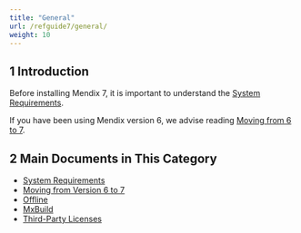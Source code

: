 ```yaml
---
title: "General"
url: /refguide7/general/
weight: 10
---
```


## 1 Introduction

Before installing Mendix 7, it is important to understand the [System Requirements](/refguide7/system-requirements/). 

If you have been using Mendix version 6, we advise reading [Moving from 6 to 7](/refguide7/moving-from-6-to-7/).

## 2 Main Documents in This Category

* [System Requirements](/refguide7/system-requirements/)
* [Moving from Version 6 to 7](/refguide7/moving-from-6-to-7/)
* [Offline](/refguide7/offline/)
* [MxBuild](/refguide7/mxbuild/)
* [Third-Party Licenses](/refguide7/third-party-licenses/)
